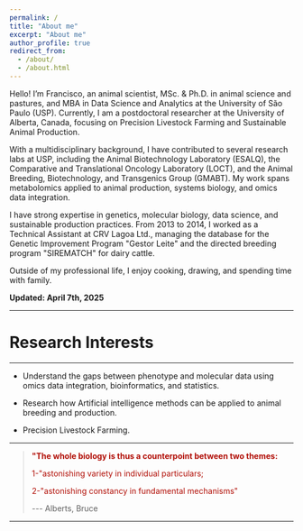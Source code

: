 ```yaml
---
permalink: /
title: "About me"
excerpt: "About me"
author_profile: true
redirect_from: 
  - /about/
  - /about.html
---
```


Hello! I’m Francisco, an animal scientist, MSc. & Ph.D. in animal science and pastures, and MBA in Data Science and Analytics at the University of São Paulo (USP). Currently, I am a postdoctoral researcher at the University of Alberta, Canada, focusing on Precision Livestock Farming and Sustainable Animal Production. 

With a multidisciplinary background, I have contributed to several research labs at USP, including the Animal Biotechnology Laboratory (ESALQ), the Comparative and Translational Oncology Laboratory (LOCT), and the Animal Breeding, Biotechnology, and Transgenics Group (GMABT). My work spans metabolomics applied to animal production, systems biology, and omics data integration.

I have strong expertise in genetics, molecular biology, data science, and sustainable production practices. From 2013 to 2014, I worked as a Technical Assistant at CRV Lagoa Ltd., managing the database for the Genetic Improvement Program "Gestor Leite" and the directed breeding program "SIREMATCH" for dairy cattle.

Outside of my professional life, I enjoy cooking, drawing, and spending time with family.

**Updated: April 7th, 2025**

------

Research Interests
======
------
* Understand the gaps between phenotype and molecular data using omics data integration, bioinformatics, and statistics.

* Research how Artificial intelligence methods can be applied to animal breeding and production.

* Precision Livestock Farming.

------

>
><b><span style="color:#B10E06">"The whole biology is thus a counterpoint between two themes:</span></b>
>
><span style="color:#B10E06">1-"astonishing variety in individual particulars;</span>
>
><span style="color:#B10E06">2-"astonishing constancy in fundamental mechanisms"</span>
>
>--- Alberts, Bruce
>

-------
